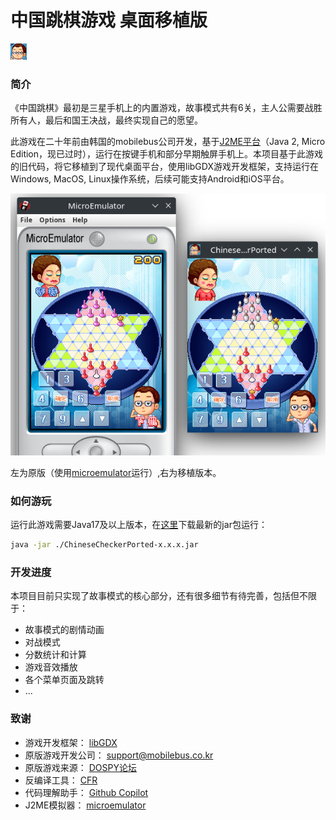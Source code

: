 # 中国跳棋游戏 桌面移植版
![alt text](assets/icon.png)
### 简介
《中国跳棋》最初是三星手机上的内置游戏，故事模式共有6关，主人公需要战胜所有人，最后和国王决战，最终实现自己的愿望。

此游戏在二十年前由韩国的mobilebus公司开发，基于[J2ME平台](https://www.oracle.com/java/technologies/javameoverview.html)（Java 2, Micro Edition，现已过时），运行在按键手机和部分早期触屏手机上。本项目基于此游戏的旧代码，将它移植到了现代桌面平台，使用libGDX游戏开发框架，支持运行在Windows, MacOS, Linux操作系统，后续可能支持Android和iOS平台。

![alt text](origin_ported.png)

左为原版（使用[microemulator](https://github.com/barteo/microemu)运行）,右为移植版本。


### 如何游玩
运行此游戏需要Java17及以上版本，在[这里](https://github.com/creeper12356/ChineseCheckerPorted/releases/latest)下载最新的jar包运行：
```sh
java -jar ./ChineseCheckerPorted-x.x.x.jar 
```

### 开发进度
本项目目前只实现了故事模式的核心部分，还有很多细节有待完善，包括但不限于：
- 故事模式的剧情动画
- 对战模式
- 分数统计和计算
- 游戏音效播放
- 各个菜单页面及跳转
- ...

### 致谢
- 游戏开发框架： [libGDX](https://libgdx.com/)
- 原版游戏开发公司： [support@mobilebus.co.kr](support@mobilebus.co.kr)
- 原版游戏来源： [DOSPY论坛](https://www.dospy.wang/thread-9224-1-1.html)
- 反编译工具： [CFR](https://github.com/leibnitz27/cfr)
- 代码理解助手： [Github Copilot](https://github.com/features/copilot)
- J2ME模拟器： [microemulator](https://github.com/barteo/microemu)
